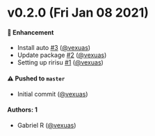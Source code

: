 # v0.2.0 (Fri Jan 08 2021)

#### 🚀 Enhancement

- Install auto [#3](https://github.com/vexuas/ririsu-discord/pull/3) ([@vexuas](https://github.com/vexuas))
- Update package [#2](https://github.com/vexuas/ririsu-discord/pull/2) ([@vexuas](https://github.com/vexuas))
- Setting up ririsu [#1](https://github.com/vexuas/ririsu-discord/pull/1) ([@vexuas](https://github.com/vexuas))

#### ⚠️ Pushed to `master`

- Initial commit ([@vexuas](https://github.com/vexuas))

#### Authors: 1

- Gabriel R ([@vexuas](https://github.com/vexuas))
